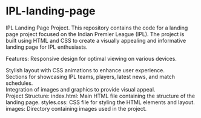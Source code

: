 # IPL-landing-page
IPL Landing Page Project.
This repository contains the code for a landing page project focused on the Indian Premier League (IPL). The project is built using HTML and CSS to create a visually appealing and informative landing page for IPL enthusiasts.

Features:
Responsive design for optimal viewing on various devices.<br>

Stylish layout with CSS animations to enhance user experience.
<br>
Sections for showcasing IPL teams, players, latest news, and match schedules.
<br>
Integration of images and graphics to provide visual appeal.
<br>
Project Structure:
index.html: Main HTML file containing the structure of the landing page.
styles.css: CSS file for styling the HTML elements and layout.
images: Directory containing images used in the project.
